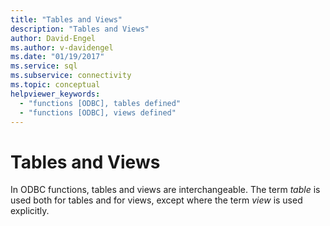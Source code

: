 ```yaml
---
title: "Tables and Views"
description: "Tables and Views"
author: David-Engel
ms.author: v-davidengel
ms.date: "01/19/2017"
ms.service: sql
ms.subservice: connectivity
ms.topic: conceptual
helpviewer_keywords:
  - "functions [ODBC], tables defined"
  - "functions [ODBC], views defined"
---
```

# Tables and Views
In ODBC functions, tables and views are interchangeable. The term *table* is used both for tables and for views, except where the term *view* is used explicitly.
